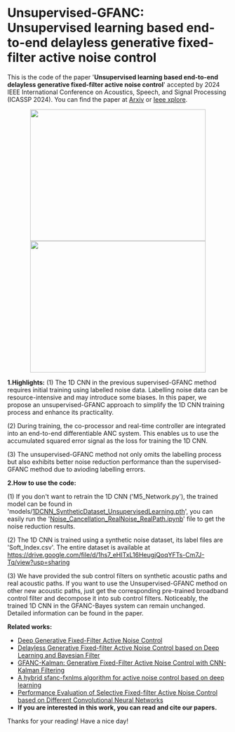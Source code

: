 # Unsupervised-GFANC: Unsupervised learning based end-to-end delayless generative fixed-filter active noise control

This is the code of the paper '**Unsupervised learning based end-to-end delayless generative fixed-filter active noise control**' accepted by 2024 IEEE International Conference on Acoustics, Speech, and Signal Processing (ICASSP 2024). You can find the paper at [Arxiv](https://arxiv.org/pdf/2402.09460.pdf) or [Ieee xplore](https://ieeexplore.ieee.org/document/10448277).

<p align="center">
  <img src="https://github.com/Luo-Zhengding/Unsupervised-GFANC/assets/95018034/3a4c1258-2ac4-4078-89df-9a72b43a160e" alt="" width="400" height="300">
  <img src="https://github.com/Luo-Zhengding/Unsupervised-GFANC/assets/95018034/05f65a18-b5dd-4286-a9d0-5d1309aa62c8" alt="" width="400" height="300">
</p>
<p align="center">
</p>

**1.Highlights:**
(1) The 1D CNN in the previous supervised-GFANC method requires initial training using labelled noise data. Labelling noise data can be resource-intensive and may introduce some biases. In this paper, we propose an unsupervised-GFANC approach to simplify the 1D CNN training process and enhance its practicality.

(2) During training, the co-processor and real-time controller are integrated into an end-to-end differentiable ANC system. This enables us to use the accumulated squared error signal as the loss for training the 1D CNN.

(3) The unsupervised-GFANC method not only omits the labelling process but also exhibits better noise reduction performance than the supervised-GFANC method due to avioding labelling errors.

**2.How to use the code:**

(1) If you don't want to retrain the 1D CNN ('M5_Network.py'), the trained model can be found in 'models/[1DCNN_SyntheticDataset_UnsupervisedLearning.pth](https://github.com/Luo-Zhengding/Unsupervised-GFANC/blob/main/models/1DCNN_SyntheticDataset_UnsupervisedLearning.pth)', you can easily run the '[Noise_Cancellation_RealNoise_RealPath.ipynb](https://github.com/Luo-Zhengding/Unsupervised-GFANC/blob/main/Noise_Cancellation_RealNoise_RealPath.ipynb)' file to get the noise reduction results.

(2) The 1D CNN is trained using a synthetic noise dataset, its label files are 'Soft_Index.csv'. The entire dataset is available at https://drive.google.com/file/d/1hs7_eHITxL16HeugjQoqYFTs-Cm7J-Tq/view?usp=sharing

(3) We have provided the sub control filters on synthetic acoustic paths and real acoustic paths. If you want to use the Unsupervised-GFANC method on other new acoustic paths, just get the corresponding pre-trained broadband control filter and decompose it into sub control filters. Noticeably, the trained 1D CNN in the GFANC-Bayes system can remain unchanged. Detailed information can be found in the paper.

**Related works:**
- [Deep Generative Fixed-Filter Active Noise Control](https://arxiv.org/pdf/2303.05788)
- [Delayless Generative Fixed-filter Active Noise Control based on Deep Learning and Bayesian Filter](https://ieeexplore.ieee.org/document/10339836/)
- [GFANC-Kalman: Generative Fixed-Filter Active Noise Control with CNN-Kalman Filtering](https://ieeexplore.ieee.org/document/10323505)
- [A hybrid sfanc-fxnlms algorithm for active noise control based on deep learning](https://arxiv.org/pdf/2208.08082)
- [Performance Evaluation of Selective Fixed-filter Active Noise Control based on Different Convolutional Neural Networks](https://arxiv.org/pdf/2208.08440)
- **If you are interested in this work, you can read and cite our papers.**

Thanks for your reading! Have a nice day!
